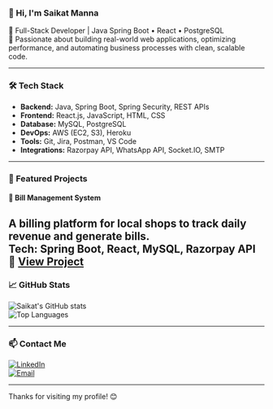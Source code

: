 ### 👋 Hi, I'm Saikat Manna

🚀 Full-Stack Developer | Java Spring Boot • React • PostgreSQL  
🧠 Passionate about building real-world web applications, optimizing performance, and automating business processes with clean, scalable code.

---

### 🛠️ Tech Stack

- **Backend:** Java, Spring Boot, Spring Security, REST APIs  
- **Frontend:** React.js, JavaScript, HTML, CSS  
- **Database:** MySQL, PostgreSQL  
- **DevOps:** AWS (EC2, S3), Heroku  
- **Tools:** Git, Jira, Postman, VS Code  
- **Integrations:** Razorpay API, WhatsApp API, Socket.IO, SMTP

---

### 📌 Featured Projects

#### 🧾 Bill Management System  
A billing platform for local shops to track daily revenue and generate bills.  
**Tech:** Spring Boot, React, MySQL, Razorpay API  
🔗 [View Project](https://github.com/saikat112/bill-management-system)
---

### 📈 GitHub Stats

![Saikat's GitHub stats](https://github-readme-stats.vercel.app/api?username=saikat112&show_icons=true&theme=radical)  
![Top Languages](https://github-readme-stats.vercel.app/api/top-langs/?username=saikat112&layout=compact&theme=radical)

---

### 📫 Contact Me

[![LinkedIn](https://img.shields.io/badge/LinkedIn-blue?style=flat&logo=linkedin)](https://www.linkedin.com/in/saikat-manna-52084614a)  
[![Email](https://img.shields.io/badge/Gmail-red?style=flat&logo=gmail)](mailto:saikatmanna112@gmail.com)

---

Thanks for visiting my profile! 😊
